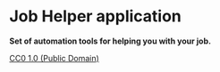 # Job Helper application

**Set of automation tools for helping you with your job.**

[//]: # (This is a minimal Electron application based on the [Quick Start Guide]&#40;https://electronjs.org/docs/tutorial/quick-start&#41; within the Electron documentation.)

[//]: # ()
[//]: # (**Use this app along with the [Electron API Demos]&#40;https://electronjs.org/#get-started&#41; app for API code examples to help you get started.**)

[//]: # ()
[//]: # (A basic Electron application needs just these files:)

[//]: # ()
[//]: # (- `package.json` - Points to the app's main file and lists its details and dependencies.)

[//]: # (- `main.js` - Starts the app and creates a browser window to render HTML. This is the app's **main process**.)

[//]: # (- `index.html` - A web page to render. This is the app's **renderer process**.)

[//]: # ()
[//]: # (You can learn more about each of these components within the [Quick Start Guide]&#40;https://electronjs.org/docs/tutorial/quick-start&#41;.)

[//]: # ()
[//]: # (## To Use)

[//]: # ()
[//]: # (To clone and run this repository you'll need [Git]&#40;https://git-scm.com&#41; and [Node.js]&#40;https://nodejs.org/en/download/&#41; &#40;which comes with [npm]&#40;http://npmjs.com&#41;&#41; installed on your computer. From your command line:)

[//]: # ()
[//]: # (```bash)

[//]: # (# Clone this repository)

[//]: # (git clone git@github.com:f3desha/dirty-snow.git)

[//]: # (# Go into the repository)

[//]: # (cd dirty-snow)

[//]: # (# Install dependencies)

[//]: # (npm install)

[//]: # (# Run the app)

[//]: # (npm start)

[//]: # (```)

[//]: # ()
[//]: # (Note: If you're using Linux Bash for Windows, [see this guide]&#40;https://www.howtogeek.com/261575/how-to-run-graphical-linux-desktop-applications-from-windows-10s-bash-shell/&#41; or use `node` from the command prompt.)

[//]: # ()
[//]: # (## Resources for Learning Electron)

[//]: # ()
[//]: # (- [electronjs.org/docs]&#40;https://electronjs.org/docs&#41; - all of Electron's documentation)

[//]: # (- [electronjs.org/community#boilerplates]&#40;https://electronjs.org/community#boilerplates&#41; - sample starter apps created by the community)

[//]: # (- [electron/electron-quick-start]&#40;https://github.com/electron/electron-quick-start&#41; - a very basic starter Electron app)

[//]: # (- [electron/simple-samples]&#40;https://github.com/electron/simple-samples&#41; - small applications with ideas for taking them further)

[//]: # (- [electron/electron-api-demos]&#40;https://github.com/electron/electron-api-demos&#41; - an Electron app that teaches you how to use Electron)

[//]: # (- [hokein/electron-sample-apps]&#40;https://github.com/hokein/electron-sample-apps&#41; - small demo apps for the various Electron APIs)

[//]: # ()
[//]: # (## License)

[CC0 1.0 (Public Domain)](LICENSE.md)
